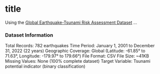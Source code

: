 # title

Using the [Global Earthquake-Tsunami Risk Assessment Dataset](https://www.kaggle.com/datasets/ahmeduzaki/global-earthquake-tsunami-risk-assessment-dataset?resource=download) 
...

### Dataset Information

Total Records: 782 earthquakes 
Time Period: January 1, 2001 to December 31, 2022 (22 years) 
Geographic Coverage: Global (Latitude: -61.85° to 71.63°, Longitude: -179.97° to 179.66°) 
File Format: CSV 
File Size: ~41KB 
Missing Values: None (100% complete dataset) 
Target Variable: Tsunami potential indicator (binary classification) 
